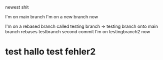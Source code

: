 newest shit

I'm on main branch
I'm on a new branch now

I'm on a rebased branch called testing branch => testing branch onto main branch
rebases testbranch second commit
I'm on testingbranch2 now
# test hallo test fehler2

